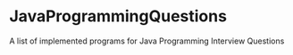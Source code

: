 # JavaProgrammingQuestions
A list of implemented programs for Java Programming Interview Questions 
